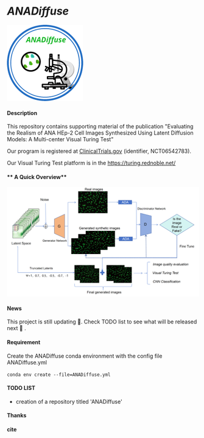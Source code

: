 #  _**ANADiffuse**_ 
![输入图片说明](mylogo.png)


####  **Description** 

This repository contains supporting material of the publication "Evaluating the Realism of ANA HEp-2 Cell Images Synthesized Using Latent Diffusion Models: A Multi-center Visual Turing Test"

Our program is registered at [ClinicalTrials.gov](https://clinicaltrials.gov/study/NCT06542783) (identifier, NCT06542783).

Our Visual Turing Test platform is in the  https://turing.rednoble.net/

#### ** A Quick Overview** 
![输入图片说明](.gitee/%E5%9B%BE%E7%89%871.png)


####  **News** 

This project is still  updating 🌝. Check TODO list to see what will be released next :eyes: .

####  **Requirement** 

Create the ANADiffuse conda environment with the config file ANADiffuse.yml

`conda env create --file=ANADiffuse.yml`

####  **TODO LIST** 
- creation of a repository titled 'ANADiffuse' 

####  **Thanks** 

####  **cite** 


